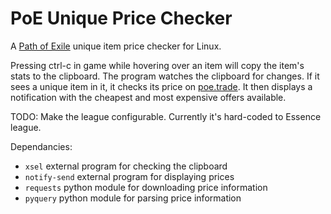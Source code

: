 # PoE Unique Price Checker

A [Path of Exile](https://www.pathofexile.com/) unique item price checker for Linux.

Pressing ctrl-c in game while hovering over an item will copy the item's stats to the clipboard. The program watches the clipboard for changes. If it sees a unique item in it, it checks its price on [poe.trade](http://poe.trade/). It then displays a notification with the cheapest and most expensive offers available.

TODO: Make the league configurable. Currently it's hard-coded to Essence league.

Dependancies:

* `xsel` external program for checking the clipboard
* `notify-send` external program for displaying prices
* `requests` python module for downloading price information
* `pyquery` python module for parsing price information
